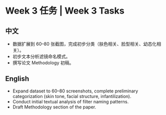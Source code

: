 # Week 3 任务 | Week 3 Tasks

## 中文
- 数据扩展到 60–80 张截图，完成初步分类（肤色相关、脸型相关、幼态化相关）。
- 初步文本分析滤镜命名模式。
- 撰写论文 Methodology 初稿。

## English
- Expand dataset to 60–80 screenshots, complete preliminary categorization (skin tone, facial structure, infantilization).
- Conduct initial textual analysis of filter naming patterns.
- Draft Methodology section of the paper.
